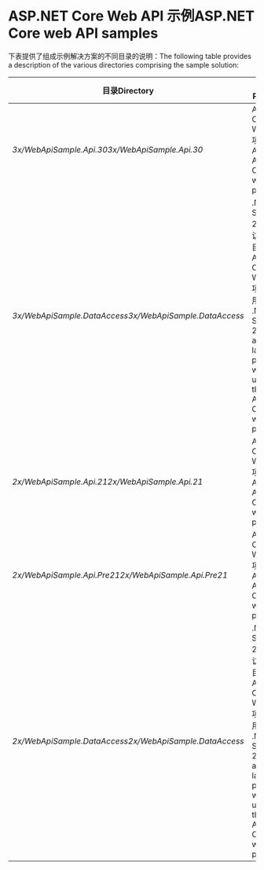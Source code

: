 # <a name="aspnet-core-web-api-samples"></a><span data-ttu-id="659a3-101">ASP.NET Core Web API 示例</span><span class="sxs-lookup"><span data-stu-id="659a3-101">ASP.NET Core web API samples</span></span>

<span data-ttu-id="659a3-102">下表提供了组成示例解决方案的不同目录的说明：</span><span class="sxs-lookup"><span data-stu-id="659a3-102">The following table provides a description of the various directories comprising the sample solution:</span></span>

| <span data-ttu-id="659a3-103">目录</span><span class="sxs-lookup"><span data-stu-id="659a3-103">Directory</span></span>                   | <span data-ttu-id="659a3-104">目标</span><span class="sxs-lookup"><span data-stu-id="659a3-104">Purpose</span></span> |
|-----------------------------|------------------------------------------------------------|
| <span data-ttu-id="659a3-105">*3x/WebApiSample.Api.30*</span><span class="sxs-lookup"><span data-stu-id="659a3-105">*3x/WebApiSample.Api.30*</span></span>    | <span data-ttu-id="659a3-106">ASP.NET Core 3.0 Web API 项目。</span><span class="sxs-lookup"><span data-stu-id="659a3-106">An ASP.NET Core 3.0 web API project.</span></span>                       |
| <span data-ttu-id="659a3-107">*3x/WebApiSample.DataAccess*</span><span class="sxs-lookup"><span data-stu-id="659a3-107">*3x/WebApiSample.DataAccess*</span></span>| <span data-ttu-id="659a3-108">.NET Standard 2.1 数据访问层项目，供 ASP.NET Core 3.x Web API 项目使用。</span><span class="sxs-lookup"><span data-stu-id="659a3-108">A .NET Standard 2.1 data access layer project which is used by the ASP.NET Core 3.x web API project.</span></span>|
| <span data-ttu-id="659a3-109">*2x/WebApiSample.Api.21*</span><span class="sxs-lookup"><span data-stu-id="659a3-109">*2x/WebApiSample.Api.21*</span></span>    | <span data-ttu-id="659a3-110">ASP.NET Core 2.1 Web API 项目。</span><span class="sxs-lookup"><span data-stu-id="659a3-110">An ASP.NET Core 2.1 web API project.</span></span>                         |
| <span data-ttu-id="659a3-111">*2x/WebApiSample.Api.Pre21*</span><span class="sxs-lookup"><span data-stu-id="659a3-111">*2x/WebApiSample.Api.Pre21*</span></span> | <span data-ttu-id="659a3-112">ASP.NET Core 2.0 Web API 项目。</span><span class="sxs-lookup"><span data-stu-id="659a3-112">An ASP.NET Core 2.0 web API project.</span></span>                         |
| <span data-ttu-id="659a3-113">*2x/WebApiSample.DataAccess*</span><span class="sxs-lookup"><span data-stu-id="659a3-113">*2x/WebApiSample.DataAccess*</span></span>| <span data-ttu-id="659a3-114">.NET Standard 2.0 数据访问层项目，供 ASP.NET Core 2.x Web API 项目使用。</span><span class="sxs-lookup"><span data-stu-id="659a3-114">A .NET Standard 2.0 data access layer project which is used by the ASP.NET Core 2.x web API projects.</span></span>|
